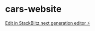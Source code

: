 # cars-website

[Edit in StackBlitz next generation editor ⚡️](https://stackblitz.com/~/github.com/kamal-hosny/cars-website)